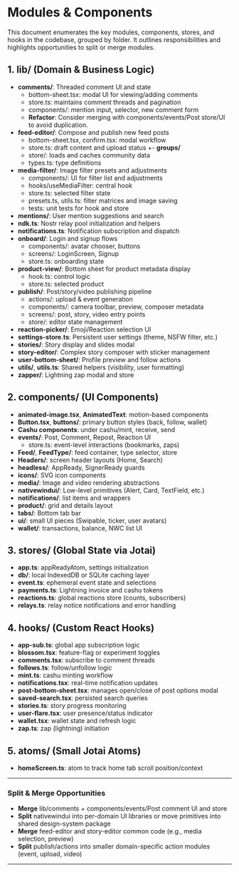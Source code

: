 <!--
  context/MODULES.md
  Detailed listing of modules, components, stores and their responsibilities
-->
# Modules & Components

This document enumerates the key modules, components, stores, and hooks in the codebase, grouped by folder. It outlines responsibilities and highlights opportunities to split or merge modules.

## 1. lib/ (Domain & Business Logic)
- **comments/**: Threaded comment UI and state
  - bottom-sheet.tsx: modal UI for viewing/adding comments
  - store.ts: maintains comment threads and pagination
  - components/: mention input, selector, new comment form
  - **Refactor**: Consider merging with components/events/Post store/UI to avoid duplication.
- **feed-editor/**: Compose and publish new feed posts
  - bottom-sheet.tsx, confirm.tsx: modal workflow
  - store.ts: draft content and upload status
+- **groups/**
  - store/: loads and caches community data
  - types.ts: type definitions
- **media-filter/**: Image filter presets and adjustments
  - components/: UI for filter list and adjustments
  - hooks/useMediaFilter: central hook
  - store.ts: selected filter state
  - presets.ts, utils.ts: filter matrices and image saving
  - tests: unit tests for hook and store
- **mentions/**: User mention suggestions and search
- **ndk.ts**: Nostr relay pool initialization and helpers
- **notifications.ts**: Notification subscription and dispatch
- **onboard/**: Login and signup flows
  - components/: avatar chooser, buttons
  - screens/: LoginScreen, Signup
  - store.ts: onboarding state
- **product-view/**: Bottom sheet for product metadata display
  - hook.ts: control logic
  - store.ts: selected product
- **publish/**: Post/story/video publishing pipeline
  - actions/: upload & event generation
  - components/: camera toolbar, preview, composer metadata
  - screens/: post, story, video entry points
  - store/: editor state management
- **reaction-picker/**: Emoji/Reaction selection UI
- **settings-store.ts**: Persistent user settings (theme, NSFW filter, etc.)
- **stories/**: Story display and slides modal
- **story-editor/**: Complex story composer with sticker management
- **user-bottom-sheet/**: Profile preview and follow actions
- **utils/**, **utils.ts**: Shared helpers (visibility, user formatting)
- **zapper/**: Lightning zap modal and store

## 2. components/ (UI Components)
- **animated-image.tsx**, **AnimatedText**: motion-based components
- **Button.tsx**, **buttons/**: primary button styles (back, follow, wallet)
- **Cashu components**: under cashu/mint, receive, send
- **events/**: Post, Comment, Repost, Reaction UI
  - store.ts: event-level interactions (bookmarks, zaps)
- **Feed/**, **FeedType/**: feed container, type selector, store
- **Headers/**: screen header layouts (Home, Search)
- **headless/**: AppReady, SignerReady guards
- **icons/**: SVG icon components
- **media/**: Image and video rendering abstractions
- **nativewindui/**: Low-level primitives (Alert, Card, TextField, etc.)
- **notifications/**: list items and wrappers
- **product/**: grid and details layout
- **tabs/**: Bottom tab bar
- **ui/**: small UI pieces (Swipable, ticker, user avatars)
- **wallet/**: transactions, balance, NWC list UI

## 3. stores/ (Global State via Jotai)
- **app.ts**: appReadyAtom, settings initialization
- **db/**: local IndexedDB or SQLite caching layer
- **event.ts**: ephemeral event state and selections
- **payments.ts**: Lightning invoice and cashu tokens
- **reactions.ts**: global reactions store (counts, subscribers)
- **relays.ts**: relay notice notifications and error handling

## 4. hooks/ (Custom React Hooks)
- **app-sub.ts**: global app subscription logic
- **blossom.tsx**: feature-flag or experiment toggles
- **comments.tsx**: subscribe to comment threads
- **follows.ts**: follow/unfollow logic
- **mint.ts**: cashu minting workflow
- **notifications.tsx**: real-time notification updates
- **post-bottom-sheet.tsx**: manages open/close of post options modal
- **saved-search.tsx**: persisted search queries
- **stories.ts**: story progress monitoring
- **user-flare.tsx**: user presence/status indicator
- **wallet.tsx**: wallet state and refresh logic
- **zap.ts**: zap (lightning) initiation

## 5. atoms/ (Small Jotai Atoms)
- **homeScreen.ts**: atom to track home tab scroll position/context

---
### Split & Merge Opportunities
- **Merge** lib/comments + components/events/Post comment UI and store
- **Split** nativewindui into per-domain UI libraries or move primitives into shared design-system package
- **Merge** feed-editor and story-editor common code (e.g., media selection, preview)
- **Split** publish/actions into smaller domain-specific action modules (event, upload, video)
---